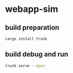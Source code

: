 # webapp-sim

## build preparation

```sh
cargo install trunk
```

## build debug and run

```sh
trunk serve --open
```
